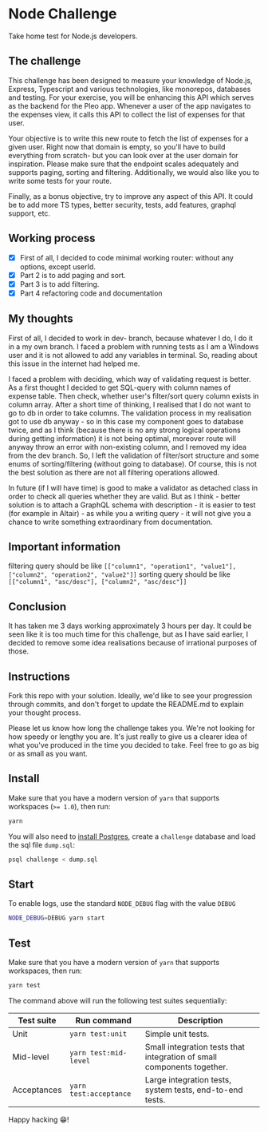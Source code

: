 # Node Challenge

Take home test for Node.js developers.

## The challenge

This challenge has been designed to measure your knowledge of Node.js, Express, Typescript and various technologies, like monorepos, databases and testing. For your exercise, you will be enhancing this API which serves as the backend for the Pleo app. Whenever a user of the app navigates to the expenses view, it calls this API to collect the list of expenses for that user.

Your objective is to write this new route to fetch the list of expenses for a given user. Right now that domain is empty, so you'll have to build everything from scratch- but you can look over at the user domain for inspiration. Please make sure that the endpoint scales adequately and supports paging, sorting and filtering. Additionally, we would also like you to write some tests for your route.

Finally, as a bonus objective, try to improve any aspect of this API. It could be to add more TS types, better security, tests, add features, graphql support, etc. 

## Working process

- [x] First of all, I decided to code minimal working router: without any options, except userId.
- [x] Part 2 is to add paging and sort.
- [x] Part 3 is to add filtering.
- [x] Part 4 refactoring code and documentation

## My thoughts

First of all, I decided to work in dev- branch, because whatever I do, I do it in a my own branch.
I faced a problem with running tests as I am a Windows user and it is not allowed to add any variables in terminal. So, reading about this issue in the internet had helped me.

I faced a problem with deciding, which way of validating request is better. As a first thought I decided
to get SQL-query with column names of expense table. Then check, whether user's filter/sort query column exists in column array.
After a short time of thinking, I realised that I do not want to go to db in order to take columns. The validation process in my realisation got to use db anyway - so in this case my component goes to database twice, and as I think (because there is no any strong logical operations during getting information) it is not being optimal, moreover route will anyway throw an error with non-existing column, and I removed my idea from the dev branch.
So, I left the validation of filter/sort structure and some enums of sorting/filtering (without going to database). Of course, this is not
the best solution as there are not all filtering operations allowed.

In future (if I will have time) is good to make a validator as detached class in order to check all queries whether they are valid.
But as I think - better solution is to attach a GraphQL schema with description - it is easier to test (for example in Altair) - as while you a writing query - it will not give you a chance to write something extraordinary from documentation.

## Important information

filtering query should be like `[["column1", "operation1", "value1"], ["column2", "operation2", "value2"]]`
sorting query should be like `[["column1", "asc/desc"], ["column2", "asc/desc"]]`

## Conclusion

It has taken me 3 days working approximately 3 hours per day. It could be seen like it is too much time for this challenge, but as I have said earlier, I decided to remove some idea realisations because of irrational purposes of those.

## Instructions

Fork this repo with your solution. Ideally, we'd like to see your progression through commits, and don't forget to update the README.md to explain your thought process.

Please let us know how long the challenge takes you. We're not looking for how speedy or lengthy you are. It's just really to give us a clearer idea of what you've produced in the time you decided to take. Feel free to go as big or as small as you want.

## Install

Make sure that you have a modern version of `yarn` that supports workspaces (`>= 1.0`), then run:

```bash
yarn
```

You will also need to [install Postgres](https://www.postgresqltutorial.com/install-postgresql-macos/), create a `challenge` database and load the sql file `dump.sql`:

```bash
psql challenge < dump.sql
```

## Start

To enable logs, use the standard `NODE_DEBUG` flag with the value `DEBUG`

```bash
NODE_DEBUG=DEBUG yarn start
```

## Test

Make sure that you have a modern version of `yarn` that supports workspaces, then run:

```bash
yarn test
```

The command above will run the following test suites sequentially:

| Test suite | Run command | Description |
-------------|-------------|-------------|
| Unit | `yarn test:unit` | Simple unit tests. |
| Mid-level | `yarn test:mid-level` | Small integration tests that integration of small components together.  |
| Acceptances | `yarn test:acceptance` | Large integration tests, system tests, end-to-end tests. |


Happy hacking 😁!
